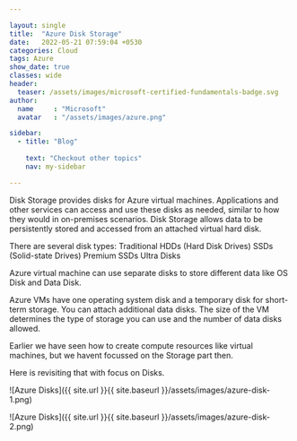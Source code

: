 ```yaml
---

layout: single
title:  "Azure Disk Storage"
date:   2022-05-21 07:59:04 +0530
categories: Cloud
tags: Azure
show_date: true
classes: wide
header:
  teaser: /assets/images/microsoft-certified-fundamentals-badge.svg
author:
  name     : "Microsoft"
  avatar   : "/assets/images/azure.png"

sidebar:
  - title: "Blog"
   
    text: "Checkout other topics"
    nav: my-sidebar

---
```

Disk Storage provides disks for Azure virtual machines. Applications and other services can access and use these disks as needed, similar to how they would in on-premises scenarios. Disk Storage allows data to be persistently stored and accessed from an attached virtual hard disk.

There are several disk types:
Traditional HDDs (Hard Disk Drives)
SSDs (Solid-state Drives)
Premium SSDs
Ultra Disks


Azure virtual machine can use separate disks to store different data like OS Disk and Data Disk.

Azure VMs have one operating system disk and a temporary disk for short-term storage. You can attach additional data disks. The size of the VM determines the type of storage you can use and the number of data disks allowed.

Earlier we have seen how to create compute resources like virtual machines, but we havent focussed on the Storage part then.

Here is revisiting that with focus on Disks.

![Azure Disks]({{ site.url }}{{ site.baseurl }}/assets/images/azure-disk-1.png)


![Azure Disks]({{ site.url }}{{ site.baseurl }}/assets/images/azure-disk-2.png)